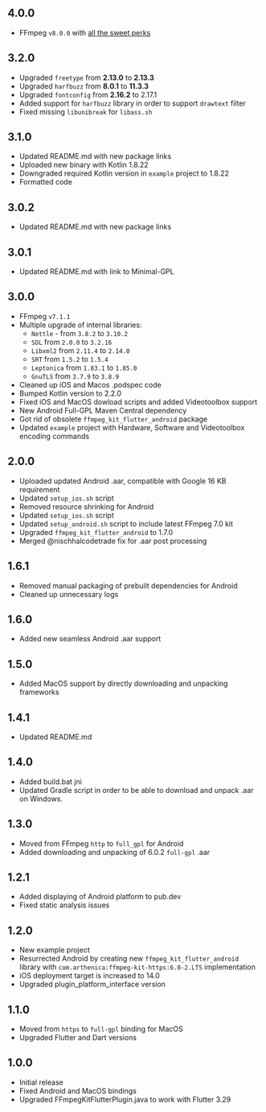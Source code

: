 ## 4.0.0

* FFmpeg `v8.0.0` with [all the sweet perks](https://ffmpeg.org/index.html#news)

## 3.2.0

* Upgraded `freetype` from **2.13.0** to **2.13.3**
* Upgraded `harfbuzz` from **8.0.1** to **11.3.3**
* Upgraded `fontconfig` from **2.16.2** to 2.17.1
* Added support for `harfbuzz` library in order to support `drawtext` filter
* Fixed missing `libunibreak` for `libass.sh`

## 3.1.0

* Updated README.md with new package links
* Uploaded new binary with Kotlin 1.8.22
* Downgraded required Kotlin version in `example` project to 1.8.22
* Formatted code

## 3.0.2

* Updated README.md with new package links

## 3.0.1

* Updated README.md with link to Minimal-GPL

## 3.0.0

* FFmpeg `v7.1.1`
* Multiple upgrade of internal libraries:
    - `Nettle` - from `3.8.2` to `3.10.2`
    - `SDL` from `2.0.0` to `3.2.16`
    - `Libxml2` from `2.11.4` to `2.14.0`
    - `SRT` from `1.5.2` to `1.5.4`
    - `Leptonica` from `1.83.1` to `1.85.0`
    - `GnuTLS` from `3.7.9` to `3.8.9`
* Cleaned up iOS and Macos .podspec code
* Bumped Kotlin version to 2.2.0
* Fixed iOS and MacOS dowload scripts and added Videotoolbox support
* New Android Full-GPL Maven Central dependency
* Got rid of obsolete `ffmpeg_kit_flutter_android` package
* Updated `example` project with Hardware, Software and Videotoolbox encoding commands

## 2.0.0

* Uploaded updated Android .aar, compatible with Google 16 KB requirement
* Updated `setup_ios.sh` script
* Removed resource shrinking for Android
* Updated `setup_ios.sh` script
* Updated `setup_android.sh` script to include latest FFmpeg 7.0 kit
* Upgraded `ffmpeg_kit_flutter_android` to 1.7.0
* Merged @nischhalcodetrade fix for .aar post processing

## 1.6.1

* Removed manual packaging of prebuilt dependencies for Android
* Cleaned up unnecessary logs

## 1.6.0

* Added new seamless Android .aar support

## 1.5.0

* Added MacOS support by directly downloading and unpacking frameworks

## 1.4.1

* Updated README.md

## 1.4.0

* Added build.bat jni
* Updated Gradle script in order to be able to download and unpack .aar on Windows.

## 1.3.0

* Moved from FFmpeg `http` to `full_gpl` for Android
* Added downloading and unpacking of 6.0.2 `full-gpl` .aar

## 1.2.1

* Added displaying of Android platform to pub.dev
* Fixed static analysis issues

## 1.2.0

* New example project
* Resurrected Android by creating new `ffmpeg_kit_flutter_android` library with `com.arthenica:ffmpeg-kit-https:6.0-2.LTS` implementation
* iOS deployment target is increased to 14.0
* Upgraded plugin_platform_interface version

## 1.1.0

* Moved from `https` to `full-gpl` binding for MacOS
* Upgraded Flutter and Dart versions

## 1.0.0

* Initial release
* Fixed Android and MacOS bindings
* Upgraded FFmpegKitFlutterPlugin.java to work with Flutter 3.29